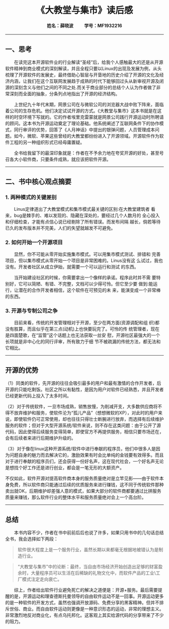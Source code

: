 # <center>《大教堂与集市》读后感</center>   
  
#### <center>姓名：薛晓波 &emsp;&emsp; 学号：MF1932216</center> 
---  
## 一、思考
&emsp;&emsp;在读完这本开源软件业的行业解读“圣经”后，给我个人感触最大的还是从开源软件精神到商业模式的深刻解读，并且全程只要以Linux的出现及发展为例，从头梳理了开源软件的发展史，最终借助心智层与开垦地的历史介绍了开源的文化及经济内涵，让我们在这个互联网发展趋于成熟的时代下能够回过头从新审视开源及闭源的深刻含义与他们之间的不同之处.而关于商业部分的总结个人认为作者做了非常深刻而全面的抽象，分条列点地指出了开源的经济结构。  
  
&emsp;&emsp;上世纪九十年代末期，网景公司在与微软公司的浏览器大战中败下阵来，面临着公司的生存危机。他们决定试试开源的方式。《大教堂与集市》这本书就是在这样的时空环境下写就的。它的作者埃里克雷蒙就是网景公司践行开源运动时所聘请的顾问。这本书为开源运动奠定了理论基础。他系统阐述了互联网条件下的协作模式，同行审评的优势，回答了《人月神话》中提出的银弹问题，人员管理成本问题。如今，微软、苹果这些曾经的大教堂都纷纷进入了开源领域。开源软件作为软件工程的另一种组织形式已经毋庸置疑。

&emsp;&emsp;全书给我留下的最深印象就是：作者在不予余力地在夸奖开源的好处，甚至号召各大小软件商，只要条件成熟，就应该把软件开源。 

---- 
## 二、书中核心观点摘要
### 1. 两种模式的关键差别
&emsp;&emsp;Linus定律道出了大教堂模式和集市模式最关键的区别:在大教堂建筑者 看来，bug是棘手的、难以发现的、隐藏在深处的，要经过几个人数月的 全心投入和仔细检查，才能有点信心说已经剔除了所有错误。而发布间隔 越长，倘若等待已久的发布版本并不完美，人们的失望就越发不可避免。   
  
### 2. 如何开始一个开源项目
&emsp;&emsp;显然，你不可能从零开始实施集市模式。可以用集市模式测试、排错和 完善项目，但以集市模式从零开始一个项目是非常困难的。Linus没有这 么试过，我也没有。开发者社区从成立伊始，就需要一个可以运行和测试 的东西。   

&emsp;&emsp;当开始建设社区的时候，你需要拿出一个像样的承诺。程序此时并不需 要特别好，它可以简陋、有错、不完整，文档可以少得可怜。但它至少要 做到:能运行，让潜在的合作开发者相信，这个软件在可预见的未 来，能演变成一个非常棒的东西。  
  
### 3. 开源与专制公司之争
&emsp;&emsp;目前来看，传统的开发管理相对于开源，至少在两方面(资源调配和组 织)都没有胜算，而且似乎在第三点(动机)上也快要玩完了。可怜的传 统管理者，现在是四面楚歌，在“监管”这个话题上也无法获取一丝安 慰，开源社区最强大的一个长项就是非中心化的同行评审，所有致力于细 节不被疏漏的传统方法，都无法和它相比。  
   
----   

## 开源的优势  
（1）同类的软件，先开源的往往会吸引最多的用户和最有激情的合作开发者，后开源的只能吃剩饭。社区之所以有黏性，是因为用户对软件已经熟悉，并且开发者已经更新代码上投入了太多时间。  

（2）对于传统软件，一旦市场成熟，销售放慢，为削减开支，大多数供应商将不得不放弃维护和服务，使软件沦为“孤儿产品”（想想微软的XP），对此时的用户来说，即使软件仍可正常使用，却也往往只得壮士断腕进行放弃，而选择有后续维护服务的软件；但对于大型开源系统/软件来说，则不存在这类问题：由于公开了源代码，因此使得后续服务变得简单，即使官方不再提供服务，相信只要市场还在，会有后续者来进行后期维护升级的。  

（3）对于像在linux这种开源系统/软件中进行奉献的程序员，他们中很多人是因为问题自身的魅力而去解决它的，激励效果有时会比单纯的金钱要有效得多。而且对于进行奉献的程序员们，还会获得一份好名声，这在现代社会，一个好名声无论是想找个好工作还是进行创业，都会是一笔无形的大额资产。  
  
不仅如此，软件开源对提高软件商本身的服务质量绝对是立竿见影——由于软件本身免费，所以软件商只能通过后续的优质服务来进行赚钱，这不同于传统软件那种卖出就OK，后期维护却差强人意的模式，如果大部分的软件商都要通过比拼服务质量来赚钱，那么软件行业的整体水平和服务质量绝对会上一个高台阶。  
  
---- 

## 总结
&emsp;&emsp;本书内容不少，作者在书中前前后后也说了许多，如果只用书中的几句话总结全书，我会选择如下两段：
> 软件很大程度上是一个服务行业，虽然长期以来都毫无根据地被错认为是制造行业。  

> “大教堂与集市”中的论断：最终，当自由市场经济开始创造出足够的财富盈余时，大量程序员可以生活在后稀缺的礼物文化中，而软件产品的工业\工厂模式注定走向衰亡。  

&emsp;&emsp;综上，作者给出软件行业避免死亡的解决之道便是：开源+服务。最后需要提醒的是，开源运动和理查德斯托曼领导的自由软件运动不是一回事。开源运动更多的是一种软件的开发方式，虽然也强调开放源码、免费分享的黑客精神。但并不排斥世俗、商业。而自由软件运动则更像是一种意识形态的运动，非常的理想主义。非常激烈地反对商业化，有点乌托邦化。这客观上其实给源代码的分享带来了不少的阻力。
